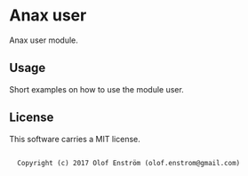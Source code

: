 Anax user
==================================

Anax user module.



Usage
------------------

Short examples on how to use the module user.



License
------------------

This software carries a MIT license.



```

  Copyright (c) 2017 Olof Enström (olof.enstrom@gmail.com)

```
